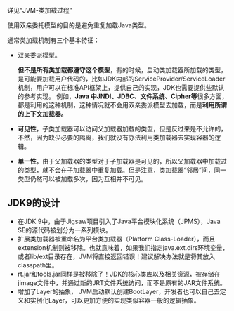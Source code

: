 详见“JVM-类加载过程”

使用双亲委托模型的目的是避免重复加载Java类型。

通常类加载机制有三个基本特征：

* 双亲委派模型。

  **但不是所有类加载都遵守这个模型**，有的时候，启动类加载器所加载的类型，是可能要加载用户代码的，比如JDK内部的ServiceProvider/ServiceLoader机制，用户可以在标准API框架上，提供自己的实现，JDK也需要提供些默认的参考实现。 例如，**Java 中JNDI、JDBC、文件系统、Cipher等**很多方面，都是利用的这种机制，这种情况就不会用双亲委派模型去加载，而是**利用所谓的上下文加载器。**

* **可见性**，子类加载器可以访问父加载器加载的类型，但是反过来是不允许的，不然，因为缺少必要的隔离，我们就没有办法利用类加载器去实现容器的逻辑。

* **单一性**，由于父加载器的类型对于子加载器是可见的，所以父加载器中加载过的类型，就不会在子加载器中重复加载。但是注意，类加载器“邻居”间，同一类型仍然可以被加载多次，因为互相并不可见。

## JDK9的设计

* 在JDK 9中，由于Jigsaw项目引入了Java平台模块化系统（JPMS），Java SE的源代码被划分为一系列模块。
* 扩展类加载器被重命名为平台类加载器（Platform Class-Loader），而且extension机制则被移除。也就意味着，如果我们指定java.ext.dirs环境变量，或者lib/ext目录存在，JVM将直接返回错误！建议解决办法就是将其放入classpath里。
* rt.jar和tools.jar同样是被移除了！JDK的核心类库以及相关资源，被存储在jimage文件中，并通过新的JRT文件系统访问，而不是原有的JAR文件系统。
* 增加了Layer的抽象， JVM启动默认创建BootLayer，开发者也可以自己去定义和实例化Layer，可以更加方便的实现类似容器一般的逻辑抽象。